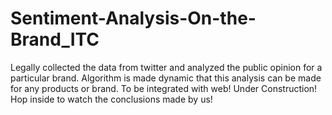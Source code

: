# Sentiment-Analysis-On-the-Brand_ITC
Legally collected the data from twitter and analyzed the public opinion for a particular brand. Algorithm is made dynamic that this analysis can be made for any products or brand. To be integrated with web! Under Construction! Hop inside to watch the conclusions made by us!  
